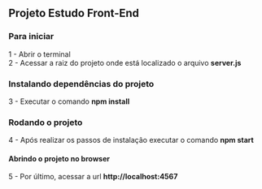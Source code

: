 ## Projeto Estudo Front-End  

### Para iniciar  
1 - Abrir o terminal  
2 - Acessar a raiz do projeto onde está localizado o arquivo __server.js__  

### Instalando dependências do projeto  
3 - Executar o comando __npm install__  

### Rodando o projeto  
4 - Após realizar os passos de instalação executar o comando __npm start__  

#### Abrindo o projeto no browser  
5 - Por último, acessar a url __http://localhost:4567__

